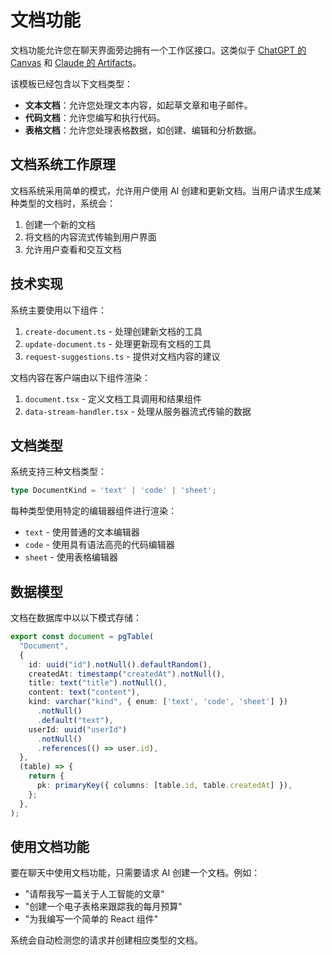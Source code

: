 # 文档功能

文档功能允许您在聊天界面旁边拥有一个工作区接口。这类似于 [ChatGPT 的 Canvas](https://openai.com/index/introducing-canvas) 和 [Claude 的 Artifacts](https://www.anthropic.com/news/artifacts)。

该模板已经包含以下文档类型：

- **文本文档**：允许您处理文本内容，如起草文章和电子邮件。
- **代码文档**：允许您编写和执行代码。
- **表格文档**：允许您处理表格数据，如创建、编辑和分析数据。

## 文档系统工作原理

文档系统采用简单的模式，允许用户使用 AI 创建和更新文档。当用户请求生成某种类型的文档时，系统会：

1. 创建一个新的文档
2. 将文档的内容流式传输到用户界面
3. 允许用户查看和交互文档

## 技术实现

系统主要使用以下组件：

1. `create-document.ts` - 处理创建新文档的工具
2. `update-document.ts` - 处理更新现有文档的工具
3. `request-suggestions.ts` - 提供对文档内容的建议

文档内容在客户端由以下组件渲染：

1. `document.tsx` - 定义文档工具调用和结果组件
2. `data-stream-handler.tsx` - 处理从服务器流式传输的数据

## 文档类型

系统支持三种文档类型：

```typescript
type DocumentKind = 'text' | 'code' | 'sheet';
```

每种类型使用特定的编辑器组件进行渲染：

- `text` - 使用普通的文本编辑器
- `code` - 使用具有语法高亮的代码编辑器
- `sheet` - 使用表格编辑器

## 数据模型

文档在数据库中以以下模式存储：

```typescript
export const document = pgTable(
  "Document",
  {
    id: uuid("id").notNull().defaultRandom(),
    createdAt: timestamp("createdAt").notNull(),
    title: text("title").notNull(),
    content: text("content"),
    kind: varchar("kind", { enum: ['text', 'code', 'sheet'] })
      .notNull()
      .default("text"),
    userId: uuid("userId")
      .notNull()
      .references(() => user.id),
  },
  (table) => {
    return {
      pk: primaryKey({ columns: [table.id, table.createdAt] }),
    };
  },
);
```

## 使用文档功能

要在聊天中使用文档功能，只需要请求 AI 创建一个文档。例如：

- "请帮我写一篇关于人工智能的文章"
- "创建一个电子表格来跟踪我的每月预算"
- "为我编写一个简单的 React 组件"

系统会自动检测您的请求并创建相应类型的文档。 